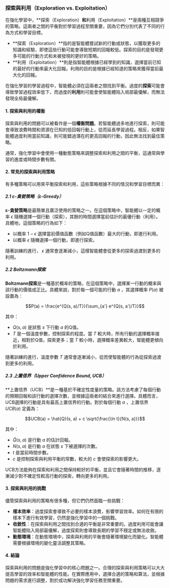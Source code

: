 ### 探索與利用（Exploration vs. Exploitation）

在強化學習中，**探索（Exploration）**和**利用（Exploitation）**是兩種互相競爭的策略。這兩者之間的平衡對於學習過程至關重要，因為它們分別代表了不同的行為方式和學習目標。

- **探索（Exploration）**指的是智能體嘗試新的行動或狀態，以獲取更多的知識和經驗，即使這些行動可能會導致短期的回報較低。探索的目的是發現更多可能的行動方式和未被發現的更好的策略。
- **利用（Exploitation）**則是指智能體根據已經學到的知識，選擇當前已知的最好的行動來最大化回報。利用的目的是根據已經知道的策略來獲得當前最大化的回報。

在強化學習的學習過程中，智能體必須在這兩者之間找到平衡。過度的**探索**可能會導致學習過程效率低下，而過度的**利用**則可能會使智能體陷入局部最優解，而無法發現全局最優解。

#### 1. 探索與利用的權衡

探索與利用的問題可以被看作是一個**權衡問題**。若智能體過多地進行探索，則可能會導致浪費時間和資源在已知的低回報行動上，從而延長學習過程。相反，如果智能體過度利用當前知識，則可能錯過潛在的更高回報的行動，因此無法找到最佳策略。

通常，強化學習中會使用一種動態策略來調整探索和利用之間的平衡，這通常與學習的進度或時間步數有關。

#### 2. 常見的探索與利用策略

有多種策略可以用來平衡探索和利用，這些策略根據不同的情況和學習目標而異：

##### 2.1 ε-貪婪策略（ε-Greedy）

**ε-貪婪策略**是最簡單且廣泛使用的策略之一。在這個策略中，智能體以一定的概率  $`\epsilon`$  隨機選擇一個行動（探索），其餘的時間選擇當前估計的最優行動（利用）。具體地，這個策略的行為如下：

- 以概率  $`1 - \epsilon`$  選擇當前價值函數（例如Q值函數）最大的行動，即進行利用。
- 以概率  $`\epsilon`$  隨機選擇一個行動，即進行探索。

隨著訓練的進行， $`\epsilon`$  通常會逐漸減小，這樣智能體會從更多的探索過渡到更多的利用。

##### 2.2 Boltzmann探索

**Boltzmann探索**是一種基於概率的策略，在這個策略中，選擇某一行動的概率與該行動的價值成正比。具體來說，對於每一個可能的行動  $`a`$ ，其選擇概率  $`P(a)`$  被設置為：

$$P(a) = \frac{e^{Q(s, a)/T}}{\sum_{a'} e^{Q(s, a')/T}}$$


其中：
-  $`Q(s, a)`$  是狀態  $`s`$  下行動  $`a`$  的Q值。
-  $`T`$  是一個溫度參數，控制探索的程度。當  $`T`$  較大時，所有行動的選擇概率接近，相對於Q值，探索更多；當  $`T`$  較小時，選擇概率差異較大，智能體更傾向於利用。

隨著訓練的進行，溫度參數  $`T`$  通常會逐漸減小，從而使智能體的行為從探索過渡到更多的利用。

##### 2.3 上置信界（Upper Confidence Bound, UCB）

**上置信界（UCB）**是一種基於不確定性度量的策略。該方法考慮了每個行動的預期回報和該行動的選擇次數，並根據這兩者的結合來進行選擇。具體而言，UCB選擇的行動是具有最高上置信界的行動。對於每個行動  $`a`$ ，上置信界  $`UCB(a)`$  定義為：

$$UCB(a) = \hat{Q}(s, a) + c \sqrt{\frac{\ln t}{N(s, a)}}$$


其中：
-  $`\hat{Q}(s, a)`$  是行動  $`a`$  的估計回報。
-  $`N(s, a)`$  是行動  $`a`$  在狀態  $`s`$  下被選擇的次數。
-  $`t`$  是當前時間步數。
-  $`c`$  是控制探索與利用平衡的常數，較大的  $`c`$  會使探索的影響更大。

UCB方法能夠在探索和利用之間保持較好的平衡，並且它會隨著時間的推移，逐漸減少對不確定性較高行動的探索，轉向更多的利用。

#### 3. 探索與利用的挑戰

儘管探索與利用的策略有很多種，但它們仍然面臨一些挑戰：

- **樣本效率**：過度探索會導致不必要的樣本浪費，影響學習效率。如何在有限的樣本下進行有效學習，仍然是強化學習中的一個挑戰。
- **收斂性**：在探索與利用之間找到合適的平衡是非常重要的。過度利用可能會讓智能體陷入局部最優解，過度探索則會導致長期的學習不穩定或無法收斂。
- **動態環境**：在動態環境中，探索與利用的平衡會隨著環境變化而變化。智能體需要根據環境的變化靈活調整其策略。

#### 4. 結論

探索與利用的問題是強化學習中的核心問題之一。合理的探索與利用策略可以大大提高學習的效率和智能體的性能。在實際應用中，選擇合適的策略和算法，並根據問題的需求進行調整，對於成功解決強化學習任務至關重要。